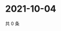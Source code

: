 # 2021-10-04

共 0 条

<!-- BEGIN WEIBO -->
<!-- 最后更新时间 Mon Oct 04 2021 23:14:59 GMT+0800 (China Standard Time) -->

<!-- END WEIBO -->
